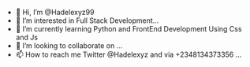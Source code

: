 - 👋 Hi, I’m @Hadelexyz99
- 👀 I’m interested in Full Stack Development...
- 🌱 I’m currently learning Python and FrontEnd Development Using Css and Js
- 💞️ I’m looking to collaborate on ...
- 📫 How to reach me Twitter @Hadelexyz and via +2348134373356 ...

<!---
Hadelexyz99/Hadelexyz99 is a ✨ special ✨ repository because its `README.md` (this file) appears on your GitHub profile.
You can click the Preview link to take a look at your changes.
--->
